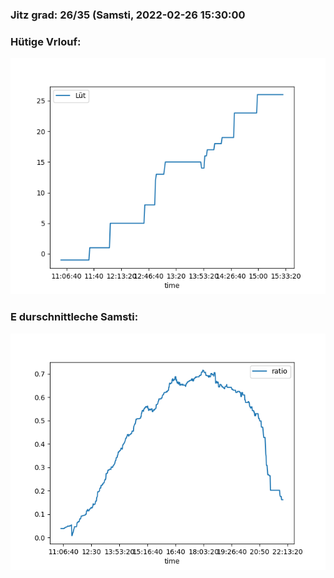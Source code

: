 ### Jitz grad: 26/35 (Samsti, 2022-02-26 15:30:00

### Hütige Vrlouf:
![Graph](Today.png)

### E durschnittleche Samsti:
![Graph](Samsti.png)